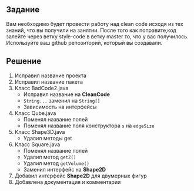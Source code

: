 ## Задание
Вам необходимо будет провести работу над clean code иcходя из тех знаний, что вы получили на занятии. 
После того как поправите,код залейте через ветку style-code в ветку master то, что у вас получилось. 
Используйте ваш github репозиторий, который вы создавали.
## Решение
1. Исправил название проекта
2. Исправил название пакета
3. Класс BadCode2.java
    * Исправил название на __CleanCode__
    * `String...` заменил на `String[]`
    * Зависимость на интерфейсы
4. Класс Qube.java
    * Поменял название полей
    * Поменял название поля конструктора `s` на `edgeSize`
5. Класс Shape3D.java
    * Удалил методы get
6. Класс Square.java
    * Поменял название полей
    * Удалил метод `getZ()`
    * Удалил метод `getVolume()`
    * Заменил интерфейс на __Shape2D__
7. Добавил интерфейс __Shape2D__ для двумерных фигур
8. Добавлена документация и комментарии
